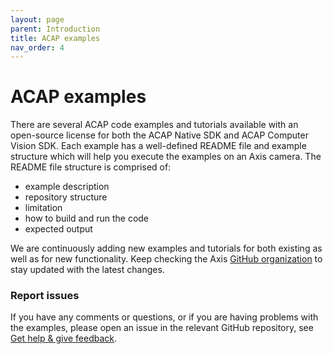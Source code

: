 ```yaml
---
layout: page
parent: Introduction
title: ACAP examples
nav_order: 4
---
```


# ACAP examples

There are several ACAP code examples and tutorials available with an open-source license for both the ACAP Native SDK and ACAP Computer Vision SDK. Each example has a well-defined README file and example structure which will help you execute the examples on an Axis camera. The README file structure is comprised of:

* example description
* repository structure
* limitation
* how to build and run the code
* expected output

We are continuously adding new examples and tutorials for both existing as well as for new functionality. Keep checking the Axis [GitHub organization](https://github.com/AxisCommunications) to stay updated with the latest changes.

### Report issues
If you have any comments or questions, or if you are having problems with the
examples, please open an issue in the relevant GitHub repository, see
[Get help & give feedback](../help-and-feedback).
